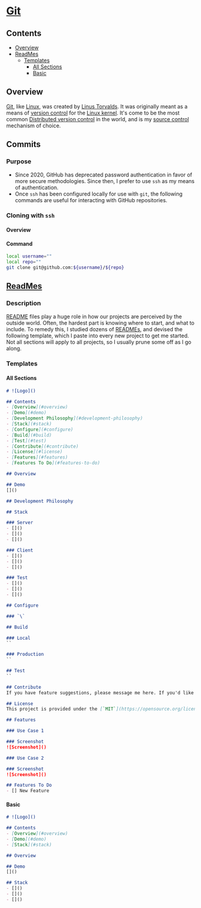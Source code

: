 # [Git](https://en.wikipedia.org/wiki/Git)

## Contents
- [Overview](#overview)
- [ReadMes](#readmes)
  - [Templates](#templates)
    - [All Sections](#all-sections)
    - [Basic](#basic)

## Overview
[Git](https://en.wikipedia.org/wiki/Git), like [Linux](https://www.linux.org/), was created by [Linus Torvalds](https://en.wikipedia.org/wiki/Linus_Torvalds). It was originally meant as a means of [version control](https://en.wikipedia.org/wiki/Version_control) for the [Linux kernel](https://en.wikipedia.org/wiki/Linux_kernel). It's come to be the most common [Distributed version control](https://en.wikipedia.org/wiki/Distributed_version_control) in the world, and is my [source control](https://en.wikipedia.org/wiki/Version_control) mechanism of choice.

## Commits

### Purpose
- Since 2020, GitHub has deprecated password authentication in favor of more secure methodologies. Since then, I prefer to use `ssh` as my means of authentication.
- Once `ssh` has been configured locally for use with `git`, the following commands are useful for interacting with GitHub repositories.

### Cloning with `ssh`

#### Overview

#### Command
```bash
local username=""
local repo=""
git clone git@github.com:${username}/${repo}
```

## [ReadMes](https://en.wikipedia.org/wiki/README)

### Description
[README](https://en.wikipedia.org/wiki/README) files play a huge role in how our projects are perceived by the outside world. Often, the hardest part is knowing where to start, and what to include. To remedy this, I studied dozens of [READMEs](https://en.wikipedia.org/wiki/README), and devised the following template, which I paste into every new project to get me started. Not all sections will apply to all projects, so I usually prune some off as I go along.

### Templates

#### All Sections

```markdown
# ![Logo]()

## Contents
- [Overview](#overview)
- [Demo](#demo)
- [Development Philosophy](#development-philosophy)
- [Stack](#stack)
- [Configure](#configure)
- [Build](#build)
- [Test](#test)
- [Contribute](#contribute)
- [License](#license)
- [Features](#features)
- [Features To Do](#features-to-do)

## Overview

## Demo
[]()

## Development Philosophy

## Stack

### Server
- []()
- []()
- []()

### Client
- []()
- []()
- []()

### Test
- []()
- []()
- []()

## Configure

### `\`

## Build

### Local
``

### Production
``

## Test
``

## Contribute
If you have feature suggestions, please message me here. If you'd like to submit a pull request, please feel free and I'll merge it at my earliest convenience!

## License
This project is provided under the [`MIT`](https://opensource.org/licenses/MIT) licence and I hereby grant rights to use, copy, modify, merge, publish, distribute, sublicense, and/or sell copies of the software without limitation, provided the resulting software also carries the same open-source licensing statement.

## Features

### Use Case 1

### Screenshot
![Screenshot]()

### Use Case 2

### Screenshot
![Screenshot]()

## Features To Do
- [] New Feature
```

#### Basic

```markdown
# ![Logo]()

## Contents
- [Overview](#overview)
- [Demo](#demo)
- [Stack](#stack)

## Overview

## Demo
[]()

## Stack
- []()
- []()
- []()
```

